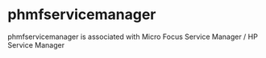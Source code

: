 # phmfservicemanager

phmfservicemanager is associated with Micro Focus Service Manager / HP Service Manager